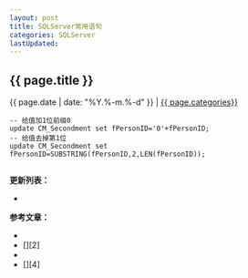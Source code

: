 ```yaml
---
layout: post
title: SQLServer常用语句
categories: SQLServer
lastUpdated: 
---
```


## {{ page.title }}

{{ page.date | date: "%Y.%-m.%-d" }} | <a href="/archive#{{ page.categories }}">{{ page.categories}}</a>

```
-- 给值加1位前缀0
update CM_Secondment set fPersonID='0'+fPersonID;
-- 给值去掉第1位
update CM_Secondment set fPersonID=SUBSTRING(fPersonID,2,LEN(fPersonID));


```



**更新列表：**

*



**参考文章：**

* [][1]
* [][2]
* [][3]
* [][4]

[1]: 
[2]: 
[3]: 
[4]: 

